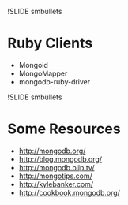 !SLIDE smbullets

# Ruby Clients

* Mongoid
* MongoMapper
* mongodb-ruby-driver

!SLIDE smbullets

# Some Resources

* http://mongodb.org/
* http://blog.mongodb.org/
* http://mongodb.blip.tv/
* http://mongotips.com/
* http://kylebanker.com/
* http://cookbook.mongodb.org/